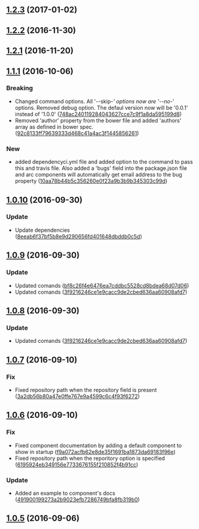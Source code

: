 <a name="1.2.3"></a>
## [1.2.3](https://github.com/advanced-rest-client/polymd/compare/1.2.2...v1.2.3) (2017-01-02)




<a name="1.2.2"></a>
## [1.2.2](https://github.com/advanced-rest-client/polymd/compare/1.2.1...v1.2.2) (2016-11-30)




<a name="1.2.1"></a>
## [1.2.1](https://github.com/advanced-rest-client/polymd/compare/1.1.1...v1.2.1) (2016-11-20)




<a name="1.1.1"></a>
## [1.1.1](https://github.com/advanced-rest-client/polymd/compare/1.0.10...v1.1.1) (2016-10-06)


### Breaking

* Changed command options. All '--skip-*' options now are '--no-*' options. Removed debug option. The defaul version now will be '0.0.1' instead of '1.0.0' ([748ac240119284043627cce7c9f1a8da595199d8](https://github.com/advanced-rest-client/polymd/commit/748ac240119284043627cce7c9f1a8da595199d8))
* Removed 'author' property from the bower file and added 'authors' array as defined in bower spec. ([92c8133ff79639333d468c41a4ac3f1445856261](https://github.com/advanced-rest-client/polymd/commit/92c8133ff79639333d468c41a4ac3f1445856261))

### New

* added dependencyci.yml file and added option to the command to pass this and travis file. Also added a 'bugs' field into the package.json file and arc components will automatically get email address to the bug property ([10aa78b44b5c356260e0f23a9b3b9b345303c99d](https://github.com/advanced-rest-client/polymd/commit/10aa78b44b5c356260e0f23a9b3b9b345303c99d))



<a name="1.0.10"></a>
## [1.0.10](https://github.com/advanced-rest-client/polymd/compare/1.0.9...v1.0.10) (2016-09-30)


### Update

* Update dependencies ([8eeab6f37bf5b8e9d290656fd401648dbddb0c5d](https://github.com/advanced-rest-client/polymd/commit/8eeab6f37bf5b8e9d290656fd401648dbddb0c5d))



<a name="1.0.9"></a>
## [1.0.9](https://github.com/advanced-rest-client/polymd/compare/1.0.7...v1.0.9) (2016-09-30)


### Update

* Updated comands ([bf8c26f4e6476ea7cddbc5528cd8bdea68d07d06](https://github.com/advanced-rest-client/polymd/commit/bf8c26f4e6476ea7cddbc5528cd8bdea68d07d06))
* Updated comands ([3f9216246ce1e9cacc9de2cbed636aa60908afd7](https://github.com/advanced-rest-client/polymd/commit/3f9216246ce1e9cacc9de2cbed636aa60908afd7))



<a name="1.0.8"></a>
## [1.0.8](https://github.com/advanced-rest-client/polymd/compare/1.0.7...v1.0.8) (2016-09-30)


### Update

* Updated comands ([3f9216246ce1e9cacc9de2cbed636aa60908afd7](https://github.com/advanced-rest-client/polymd/commit/3f9216246ce1e9cacc9de2cbed636aa60908afd7))



<a name="1.0.7"></a>
## [1.0.7](https://github.com/advanced-rest-client/polymd/compare/1.0.6...v1.0.7) (2016-09-10)


### Fix

* Fixed repository path when the repository field is present ([3a2db56b80a47e0ffe767e9a4599c6c4f93f6272](https://github.com/advanced-rest-client/polymd/commit/3a2db56b80a47e0ffe767e9a4599c6c4f93f6272))



<a name="1.0.6"></a>
## [1.0.6](https://github.com/advanced-rest-client/polymd/compare/1.0.5...v1.0.6) (2016-09-10)


### Fix

* Fixed component documentation by adding a default component to show in startup ([f9a072acfb62e8de35f1691ba1873da69183f96e](https://github.com/advanced-rest-client/polymd/commit/f9a072acfb62e8de35f1691ba1873da69183f96e))
* Fixed repository path when the reporitory option is specified ([6195924eb349156e7733676155f210852f4b91cc](https://github.com/advanced-rest-client/polymd/commit/6195924eb349156e7733676155f210852f4b91cc))

### Update

* Added an example to component's docs ([491900199273a2b9023efb7286749bfa8fb319b0](https://github.com/advanced-rest-client/polymd/commit/491900199273a2b9023efb7286749bfa8fb319b0))



<a name="1.0.5"></a>
## [1.0.5](https://github.com/advanced-rest-client/polymd/compare/v1.0.4...v1.0.5) (2016-09-06)




